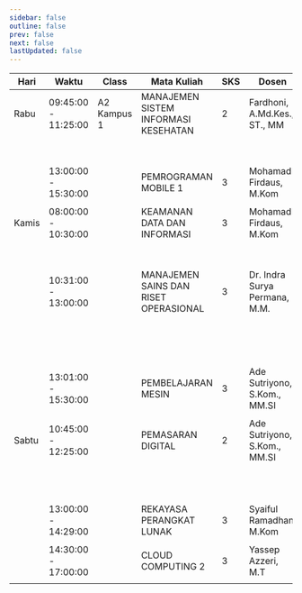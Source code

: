 ```yaml
---
sidebar: false
outline: false
prev: false
next: false
lastUpdated: false
---
```


| Hari       | Waktu                | Class    | Mata Kuliah                                      | SKS | Dosen                                | SIPEN                                    |
|------------|----------------------|----------|--------------------------------------------------|-----|--------------------------------------|------------------------------------------|
| Rabu       | 09:45:00 - 11:25:00  | A2 Kampus 1 | MANAJEMEN SISTEM INFORMASI KESEHATAN             | 2   | Fardhoni, A.Md.Kes., ST., MM         | Aurelia Septia Apriani                   |
|            |                      |          |                                                  |     |                                      | Dimas Surya Putra                       |
|            | 13:00:00 - 15:30:00  |          | PEMROGRAMAN MOBILE 1                             | 3   | Mohamad Firdaus, M.Kom               | Muhammad Labbiibul Muhsin                |
|            |                      |          |                                                  |     |                                      |                                          |
| Kamis      | 08:00:00 - 10:30:00  |          | KEAMANAN DATA DAN INFORMASI                      | 3   | Mohamad Firdaus, M.Kom               | Indah Rizkika                            |
|            |                      |          |                                                  |     |                                      | Dimas Dwi Rianto                        |
|            | 10:31:00 - 13:00:00  |          | MANAJEMEN SAINS DAN RISET OPERASIONAL            | 3   | Dr. Indra Surya Permana, M.M.        | Fasya Mahesa                             |
|            |                      |          |                                                  |     |                                      | Muhamad Septian Ardiansyah Yudhono       |
|            | 13:01:00 - 15:30:00  |          | PEMBELAJARAN MESIN                               | 3   | Ade Sutriyono, S.Kom., MM.SI         | Jaisyi Bagir Rafsyahid                   |
|            |                      |          |                                                  |     |                                      |                                          |
| Sabtu      | 10:45:00 - 12:25:00  |          | PEMASARAN DIGITAL                                | 2   | Ade Sutriyono, S.Kom., MM.SI         | Muhammad Rizki                           |
|            |                      |          |                                                  |     |                                      | Sabili Muhammad Azka                     |
|            | 13:00:00 - 14:29:00  |          | REKAYASA PERANGKAT LUNAK                         | 3   | Syaiful Ramadhan, M.Kom              | Muhamad Fuad Aziz                        |
|            |                      |          |                                                  |     |                                      |                                          |
|            | 14:30:00 - 17:00:00  |          | CLOUD COMPUTING 2                                | 3   | Yassep Azzeri, M.T                   | Ardiyansyah                              |
|            |                      |          |                                                  |     |                                      |                                          |

